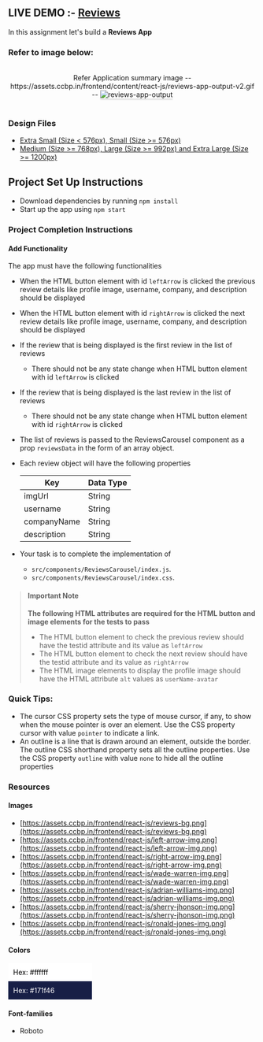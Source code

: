 ## LIVE DEMO :- <a href="https://vibrant-liskov-e2eb3c.netlify.app/"> Reviews </a>
In this assignment let's build a **Reviews App** 

### Refer to image below:

<br/>
<div style="text-align: center;">
Refer Application summary image -- https://assets.ccbp.in/frontend/content/react-js/reviews-app-output-v2.gif --
<img src="https://assets.ccbp.in/frontend/content/react-js/reviews-app-output-v2.gif" alt="reviews-app-output" style="max-width:70%;box-shadow:0 2.8px 2.2px rgba(0, 0, 0, 0.12)">

</div>

<br/>

### Design Files

- [Extra Small (Size < 576px), Small (Size >= 576px)](https://assets.ccbp.in/frontend/content/react-js/reviews-app-sm-output.png)
- [Medium (Size >= 768px), Large (Size >= 992px) and Extra Large (Size >= 1200px)](https://assets.ccbp.in/frontend/content/react-js/reviews-app-lg-output.png)

## Project Set Up Instructions

- Download dependencies by running `npm install`
- Start up the app using `npm start`

### Project Completion Instructions

#### Add Functionality

The app must have the following functionalities

- When the HTML button element with id `leftArrow` is clicked the previous
  review details like profile image, username, company, and description should
  be displayed
- When the HTML button element with id `rightArrow` is clicked the next review
  details like profile image, username, company, and description should be
  displayed
- If the review that is being displayed is the first review in the list of
  reviews
  - There should not be any state change when HTML button element with id
    `leftArrow` is clicked
- If the review that is being displayed is the last review in the list of
  reviews

  - There should not be any state change when HTML button element with id
    `rightArrow` is clicked

- The list of reviews is passed to the ReviewsCarousel component as a prop
  `reviewsData` in the form of an array object.

- Each review object will have the following properties

  | Key         | Data Type |
  | ----------- | --------- |
  | imgUrl      | String    |
  | username    | String    |
  | companyName | String    |
  | description | String    |

- Your task is to complete the implementation of
  - `src/components/ReviewsCarousel/index.js`.
  - `src/components/ReviewsCarousel/index.css`.

> #### Important Note
>
> **The following HTML attributes are required for the HTML button and image
> elements for the tests to pass**
>
> - The HTML button element to check the previous review should have the testid
>   attribute and its value as `leftArrow`
> - The HTML button element to check the next review should have the testid
>   attribute and its value as `rightArrow`
> - The HTML image elements to display the profile image should have the HTML
>   attribute `alt` values as `userName-avatar`

### Quick Tips:

- The cursor CSS property sets the type of mouse cursor, if any, to show when
  the mouse pointer is over an element. Use the CSS property cursor with value
  `pointer` to indicate a link.
- An outline is a line that is drawn around an element, outside the border. The
  outline CSS shorthand property sets all the outline properties. Use the CSS
  property `outline` with value `none` to hide all the outline properties

### Resources

#### Images

- [https://assets.ccbp.in/frontend/react-js/reviews-bg.png](https://assets.ccbp.in/frontend/react-js/reviews-bg.png)
- [https://assets.ccbp.in/frontend/react-js/left-arrow-img.png](https://assets.ccbp.in/frontend/react-js/left-arrow-img.png)
- [https://assets.ccbp.in/frontend/react-js/right-arrow-img.png](https://assets.ccbp.in/frontend/react-js/right-arrow-img.png)
- [https://assets.ccbp.in/frontend/react-js/wade-warren-img.png](https://assets.ccbp.in/frontend/react-js/wade-warren-img.png)
- [https://assets.ccbp.in/frontend/react-js/adrian-williams-img.png](https://assets.ccbp.in/frontend/react-js/adrian-williams-img.png)
- [https://assets.ccbp.in/frontend/react-js/sherry-jhonson-img.png](https://assets.ccbp.in/frontend/react-js/sherry-jhonson-img.png)
- [https://assets.ccbp.in/frontend/react-js/ronald-jones-img.png](https://assets.ccbp.in/frontend/react-js/ronald-jones-img.png)

#### Colors

<div style="background-color: #ffffff ; width: 150px; padding: 10px; color: black">Hex: #ffffff</div>
<div style="background-color: #171f46 ; width: 150px; padding: 10px; color: white">Hex: #171f46</div>

#### Font-families

- Roboto


